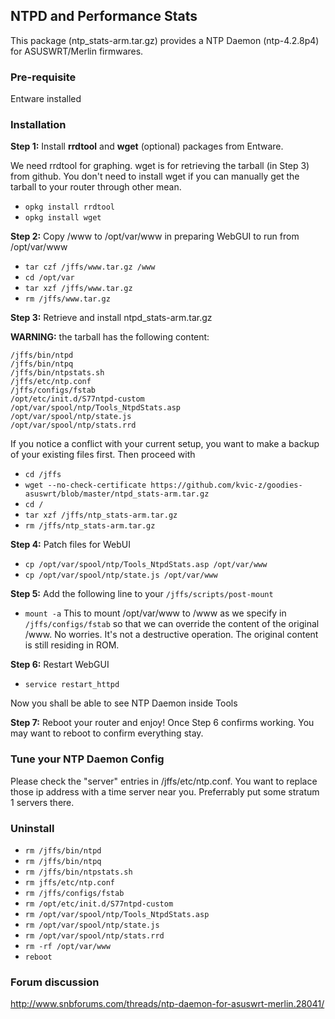 ## NTPD and Performance Stats

This package (ntp_stats-arm.tar.gz) provides a NTP Daemon (ntp-4.2.8p4) for ASUSWRT/Merlin firmwares. 

### Pre-requisite

Entware installed

### Installation

**Step 1:** Install **rrdtool** and **wget** (optional) packages from Entware. 

We need rrdtool for graphing. wget is for retrieving the tarball (in Step 3) from github. You don't need to install wget if you can manually get the tarball to your router through other mean.

* `opkg install rrdtool`
* `opkg install wget`

**Step 2:** Copy /www to /opt/var/www in preparing WebGUI to run from /opt/var/www
* `tar czf /jffs/www.tar.gz /www`
* `cd /opt/var`
* `tar xzf /jffs/www.tar.gz`
* `rm /jffs/www.tar.gz`

**Step 3:** Retrieve and install ntpd_stats-arm.tar.gz 

**WARNING:** the tarball has the following content:
```
/jffs/bin/ntpd
/jffs/bin/ntpq
/jffs/bin/ntpstats.sh
/jffs/etc/ntp.conf
/jffs/configs/fstab
/opt/etc/init.d/S77ntpd-custom
/opt/var/spool/ntp/Tools_NtpdStats.asp
/opt/var/spool/ntp/state.js
/opt/var/spool/ntp/stats.rrd
```
If you notice a conflict with your current setup, you want to make a backup of your existing files first. Then proceed with

* `cd /jffs`
* `wget --no-check-certificate https://github.com/kvic-z/goodies-asuswrt/blob/master/ntpd_stats-arm.tar.gz`
* `cd /`
* `tar xzf /jffs/ntp_stats-arm.tar.gz`
* `rm /jffs/ntp_stats-arm.tar.gz`

**Step 4:** Patch files for WebUI
* `cp /opt/var/spool/ntp/Tools_NtpdStats.asp /opt/var/www`
* `cp /opt/var/spool/ntp/state.js /opt/var/www`

**Step 5:** Add the following line to your `/jffs/scripts/post-mount`

* `mount -a`
This to mount /opt/var/www to /www as we specify in `/jffs/configs/fstab` so that we can override the content of the original /www. No worries. It's not a destructive operation. The original content is still residing in ROM.

**Step 6:** Restart WebGUI
* `service restart_httpd`

Now you shall be able to see NTP Daemon inside Tools

**Step 7:** Reboot your router and enjoy!
Once Step 6 confirms working. You may want to reboot to confirm everything stay.

### Tune your NTP Daemon Config

Please check the "server" entries in /jffs/etc/ntp.conf. You want to replace those ip address with a time server near you. Preferrably put some stratum 1 servers there.

### Uninstall
* `rm /jffs/bin/ntpd`
* `rm /jffs/bin/ntpq`
* `rm /jffs/bin/ntpstats.sh`
* `rm jffs/etc/ntp.conf`
* `rm /jffs/configs/fstab`
* `rm /opt/etc/init.d/S77ntpd-custom`
* `rm /opt/var/spool/ntp/Tools_NtpdStats.asp`
* `rm /opt/var/spool/ntp/state.js`
* `rm /opt/var/spool/ntp/stats.rrd`
* `rm -rf /opt/var/www`
* `reboot`

### Forum discussion

http://www.snbforums.com/threads/ntp-daemon-for-asuswrt-merlin.28041/
